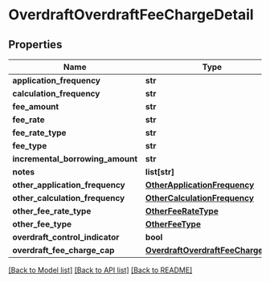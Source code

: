 # OverdraftOverdraftFeeChargeDetail

## Properties
Name | Type | Description | Notes
------------ | ------------- | ------------- | -------------
**application_frequency** | **str** |  | [optional] 
**calculation_frequency** | **str** |  | [optional] 
**fee_amount** | **str** |  | [optional] 
**fee_rate** | **str** |  | [optional] 
**fee_rate_type** | **str** |  | [optional] 
**fee_type** | **str** |  | [optional] 
**incremental_borrowing_amount** | **str** |  | [optional] 
**notes** | **list[str]** |  | [optional] 
**other_application_frequency** | [**OtherApplicationFrequency**](OtherApplicationFrequency.md) |  | [optional] 
**other_calculation_frequency** | [**OtherCalculationFrequency**](OtherCalculationFrequency.md) |  | [optional] 
**other_fee_rate_type** | [**OtherFeeRateType**](OtherFeeRateType.md) |  | [optional] 
**other_fee_type** | [**OtherFeeType**](OtherFeeType.md) |  | [optional] 
**overdraft_control_indicator** | **bool** |  | [optional] 
**overdraft_fee_charge_cap** | [**OverdraftOverdraftFeeChargeCap**](OverdraftOverdraftFeeChargeCap.md) |  | [optional] 

[[Back to Model list]](../README.md#documentation-for-models) [[Back to API list]](../README.md#documentation-for-api-endpoints) [[Back to README]](../README.md)


